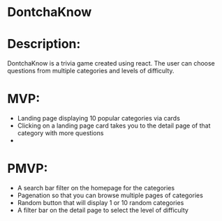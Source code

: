 # DontchaKnow

# Description:
DontchaKnow is a trivia game created using react. The user can choose questions from multiple categories and levels of difficulty. 

# MVP:
- Landing page displaying 10 popular categories via cards
- Clicking on a landing page card takes you to the detail page of that category with more questions
- 
# PMVP:
- A search bar filter on the homepage for the categories
- Pagenation so that you can browse multiple pages of categories
- Random button that will display 1 or 10 random categories
- A filter bar on the detail page to select the level of difficulty
